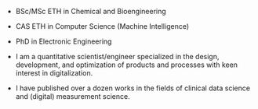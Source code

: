 - BSc/MSc ETH in Chemical and Bioengineering
- CAS ETH in Computer Science (Machine Intelligence)
- PhD in Electronic Engineering

- I am a quantitative scientist/engineer specialized in the design, development, and optimization of products and processes with keen interest in digitalization.

- I have published over a dozen works in the fields of clinical data science and (digital) measurement science.

<!---
gtancev/gtancev is a ✨ special ✨ repository because its `README.md` (this file) appears on your GitHub profile.
You can click the Preview link to take a look at your changes.
--->

